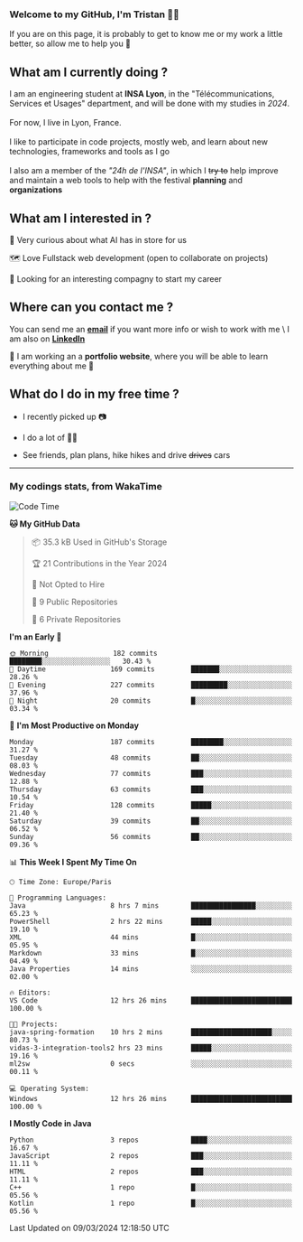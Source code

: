 ### Welcome to my GitHub, I'm Tristan 👨‍💻

If you are on this page, it is probably to get to know me or my work a little better, so allow me to help you 💁

## What am I currently doing ?

I am an engineering student at **INSA Lyon**, in the "Télécommunications, Services et Usages" department, and will be done with my studies in *2024*. \
\
For now, I live in Lyon, France. \
\
I like to participate in code projects, mostly web, and learn about new technologies, frameworks and tools as I go
\
\
I also am a member of the *"24h de l'INSA"*, in which I ~~try to~~  help improve and maintain a web tools to help with the festival **planning** and **organizations**

## What am I interested in ?
   
   🤖 Very curious about what AI has in store for us
   
   🗺️ Love Fullstack web development (open to collaborate on projects)

   🤔 Looking for an interesting compagny to start my career

## Where can you contact me ?

You can send me an **[email](mailto:tristan.dve@gmail.com)** if you want more info or wish to work with me \\
I am also on **[LinkedIn](https://www.linkedin.com/in/tristan-devin/)**

🚧 I am working an a **portfolio website**, where you will be able to learn everything about me 🚧

## What do I do in my free time ?

 - I recently picked up 📷
   
 - I do a lot of 🧗‍♂️
   
 - See friends, plan plans, hike hikes and drive ~~drives~~ cars

---
### My codings stats, from WakaTime

<!--START_SECTION:waka-->
![Code Time](http://img.shields.io/badge/Code%20Time-326%20hrs-blue)

**🐱 My GitHub Data** 

> 📦 35.3 kB Used in GitHub's Storage 
 > 
> 🏆 21 Contributions in the Year 2024
 > 
> 🚫 Not Opted to Hire
 > 
> 📜 9 Public Repositories 
 > 
> 🔑 6 Private Repositories 
 > 
**I'm an Early 🐤** 

```text
🌞 Morning                182 commits         ████████░░░░░░░░░░░░░░░░░   30.43 % 
🌆 Daytime                169 commits         ███████░░░░░░░░░░░░░░░░░░   28.26 % 
🌃 Evening                227 commits         █████████░░░░░░░░░░░░░░░░   37.96 % 
🌙 Night                  20 commits          █░░░░░░░░░░░░░░░░░░░░░░░░   03.34 % 
```
📅 **I'm Most Productive on Monday** 

```text
Monday                   187 commits         ████████░░░░░░░░░░░░░░░░░   31.27 % 
Tuesday                  48 commits          ██░░░░░░░░░░░░░░░░░░░░░░░   08.03 % 
Wednesday                77 commits          ███░░░░░░░░░░░░░░░░░░░░░░   12.88 % 
Thursday                 63 commits          ███░░░░░░░░░░░░░░░░░░░░░░   10.54 % 
Friday                   128 commits         █████░░░░░░░░░░░░░░░░░░░░   21.40 % 
Saturday                 39 commits          ██░░░░░░░░░░░░░░░░░░░░░░░   06.52 % 
Sunday                   56 commits          ██░░░░░░░░░░░░░░░░░░░░░░░   09.36 % 
```


📊 **This Week I Spent My Time On** 

```text
🕑︎ Time Zone: Europe/Paris

💬 Programming Languages: 
Java                     8 hrs 7 mins        ████████████████░░░░░░░░░   65.23 % 
PowerShell               2 hrs 22 mins       █████░░░░░░░░░░░░░░░░░░░░   19.10 % 
XML                      44 mins             █░░░░░░░░░░░░░░░░░░░░░░░░   05.95 % 
Markdown                 33 mins             █░░░░░░░░░░░░░░░░░░░░░░░░   04.49 % 
Java Properties          14 mins             ░░░░░░░░░░░░░░░░░░░░░░░░░   02.00 % 

🔥 Editors: 
VS Code                  12 hrs 26 mins      █████████████████████████   100.00 % 

🐱‍💻 Projects: 
java-spring-formation    10 hrs 2 mins       ████████████████████░░░░░   80.73 % 
vidas-3-integration-tools2 hrs 23 mins       █████░░░░░░░░░░░░░░░░░░░░   19.16 % 
ml2sw                    0 secs              ░░░░░░░░░░░░░░░░░░░░░░░░░   00.11 % 

💻 Operating System: 
Windows                  12 hrs 26 mins      █████████████████████████   100.00 % 
```

**I Mostly Code in Java** 

```text
Python                   3 repos             ████░░░░░░░░░░░░░░░░░░░░░   16.67 % 
JavaScript               2 repos             ███░░░░░░░░░░░░░░░░░░░░░░   11.11 % 
HTML                     2 repos             ███░░░░░░░░░░░░░░░░░░░░░░   11.11 % 
C++                      1 repo              █░░░░░░░░░░░░░░░░░░░░░░░░   05.56 % 
Kotlin                   1 repo              █░░░░░░░░░░░░░░░░░░░░░░░░   05.56 % 
```




 Last Updated on 09/03/2024 12:18:50 UTC
<!--END_SECTION:waka-->
